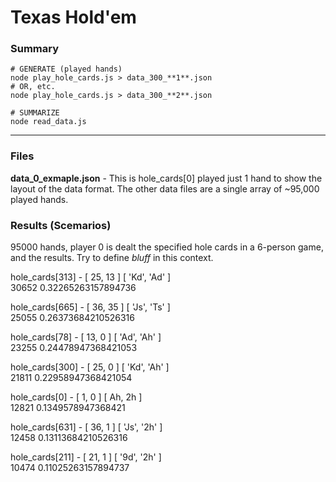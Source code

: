 # Texas Hold'em
### Summary

```shell
# GENERATE (played hands)
node play_hole_cards.js > data_300_**1**.json
# OR, etc.
node play_hole_cards.js > data_300_**2**.json

# SUMMARIZE
node read_data.js 
```
---- 

### Files

**data_0_exmaple.json** - This is hole_cards[0] played just 1 hand to show the layout of the data format. The other data files are a single array of ~95,000 played hands.


### Results (Scemarios)

95000 hands, player 0 is dealt the specified hole cards in a 6-person game, and the results. Try to define *bluff* in this context.

hole_cards[313] - [ 25, 13 ] [ 'Kd', 'Ad' ]<br />
30652 0.32265263157894736

hole_cards[665] - [ 36, 35 ] [ 'Js', 'Ts' ]<br />
25055 0.26373684210526316

hole_cards[78] - [ 13, 0 ] [ 'Ad', 'Ah' ]<br />
23255 0.24478947368421053

hole_cards[300] - [ 25, 0 ] [ 'Kd', 'Ah' ]<br />
21811 0.22958947368421054

hole_cards[0] - [ 1, 0 ] [ Ah, 2h ]<br />
12821 0.1349578947368421

hole_cards[631] - [ 36, 1 ] [ 'Js', '2h' ]<br />
12458 0.13113684210526316

hole_cards[211] - [ 21, 1 ] [ '9d', '2h' ]<br />
10474 0.11025263157894737
